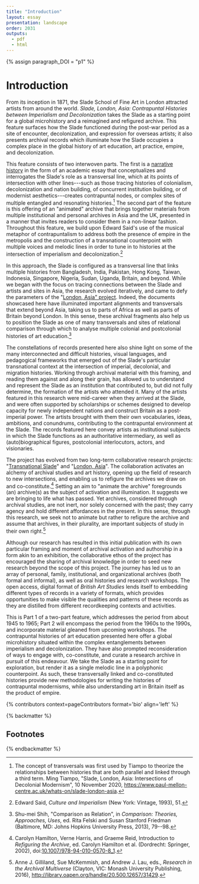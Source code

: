 ```yaml
---
title: "Introduction"
layout: essay
presentation: landscape
order: 2031
outputs:
  - pdf
  - html
---
```


{% assign paragraph_DOI = "p1" %}

# Introduction

From its inception in 1871, the Slade School of Fine Art in London attracted artists from around the world. *Slade, London, Asia: Contrapuntal Histories between Imperialism and Decolonization* takes the Slade as a starting point for a global microhistory and a reimagined and refigured archive. This feature surfaces how the Slade functioned during the post-war period as a site of encounter, decolonization, and expression for overseas artists; it also presents archival records which illuminate how the Slade occupies a complex place in the global history of art education, art practice, empire, and decolonization.

This feature consists of two interwoven parts. The first is a [narrative history](/issues/issue-index/issue-20/slade-contrapuntal-histories) in the form of an academic essay that conceptualizes and interrogates the Slade's role as a transversal line, which at its points of intersection with other lines---such as those tracing histories of colonialism, decolonization and nation building, of concurrent institution building, or of modernist aesthetics---creates contrapuntal nodes, or complex sites of multiple entangled and resonating histories.[^1] The second part of the feature is this offering of an "animated" archive that brings together materials from multiple institutional and personal archives in Asia and the UK, presented in a manner that invites readers to consider them in a non-linear fashion. Throughout this feature, we build upon Edward Said's use of the musical metaphor of contrapuntalism to address both the presence of empire in the metropolis and the construction of a transnational counterpoint with multiple voices and melodic lines in order to tune in to histories at the intersection of imperialism and decolonization.[^2]

In this approach, the Slade is configured as a transversal line that links multiple histories from Bangladesh, India, Pakistan, Hong Kong, Taiwan, Indonesia, Singapore, Nigeria, Sudan, Uganda, Britain, and beyond. While we began with the focus on tracing connections between the Slade and artists and sites in Asia, the research evolved iteratively, and came to defy the parameters of the "[London, Asia" project](https://www.paul-mellon-centre.ac.uk/research/london-asia). Indeed, the documents showcased here have illuminated important alignments and transversals that extend beyond Asia, taking us to parts of Africa as well as parts of Britain beyond London. In this sense, these archival fragments also help us to position the Slade as one of many transversals and sites of relational comparison through which to analyse multiple colonial and postcolonial histories of art education.[^3]

The constellations of records presented here also shine light on some of the many interconnected and difficult histories, visual languages, and pedagogical frameworks that emerged out of the Slade's particular transnational context at the intersection of imperial, decolonial, and migration histories. Working through archival material with this framing, and reading them against and along their grain, has allowed us to understand and represent the Slade as an institution that contributed to, but did not fully determine, the formation of the artists who attended it. Many of the artists featured in this research were mid-career when they arrived at the Slade, and were often supported by scholarships or schemes designed to develop capacity for newly independent nations and construct Britain as a post-imperial power. The artists brought with them their own vocabularies, ideas, ambitions, and conundrums, contributing to the contrapuntal environment at the Slade. The records featured here convey artists as institutional subjects in which the Slade functions as an authoritative intermediary, as well as (auto)biographical figures, postcolonial interlocutors, actors, and visionaries.

The project has evolved from two long-term collaborative research projects: "[Transnational Slade](https://www.ucl.ac.uk/slade/sladearchive/transnational-slade)" and "[London, Asia](https://www.paul-mellon-centre.ac.uk/research/london-asia)". The collaboration activates an alchemy of archival studies and art history, opening up the field of research to new intersections, and enabling us to refigure the archives we draw on and co-constitute.[^4] Setting an aim to "animate the archive" foregrounds (an) archive(s) as the subject of activation and illumination. It suggests we are bringing to life what has passed. Yet archives, considered through archival studies, are not inert, nor solely concerned with the past; they carry agency and hold different affordances in the present. In this sense, through this research, we seek not to animate but rather to refigure the archive and assume that archives, in their plurality, are important subjects of study in their own right.[^5]

Although our research has resulted in this initial publication with its own particular framing and moment of archival activation and authorship in a form akin to an exhibition, the collaborative ethos of the project has encouraged the sharing of archival knowledge in order to seed new research beyond the scope of this project. The journey has led us to an array of personal, family, institutional, and organizational archives (both formal and informal), as well as oral histories and research workshops. The open access, digital format of *British Art Studies* lends itself to embedding different types of records in a variety of formats, which provides opportunities to make visible the qualities and patterns of these records as they are distilled from different recordkeeping contexts and activities.

This is Part 1 of a two-part feature, which addresses the period from about 1945 to 1965; Part 2 will encompass the period from the 1960s to the 1990s, and incorporate material gleaned from upcoming workshops. The contrapuntal histories of art education presented here offer a global microhistory situated within the complex entanglements between imperialism and decolonization. They have also prompted reconsideration of ways to engage with, co-constitute, and curate a research archive in pursuit of this endeavour. We take the Slade as a starting point for exploration, but render it as a single melodic line in a polyphonic counterpoint. As such, these transversally linked and co-constituted histories provide new methodologies for writing the histories of contrapuntal modernisms, while also understanding art in Britain itself as the product of empire.

{% contributors context=pageContributors format='bio' align='left' %}

{% backmatter %}

## Footnotes

[^1]: The concept of transversals was first used by Tiampo to theorize the relationships between histories that are both parallel and linked through a third term. Ming Tiampo, "Slade, London, Asia: Intersections of Decolonial Modernism", 10 November 2020, <https://www.paul-mellon-centre.ac.uk/whats-on/slade-london-asia>.

[^2]: Edward Said, *Culture and Imperialism* (New York: Vintage, 1993), 51.

[^3]: Shu-mei Shih, "Comparison as Relation", in *Comparison: Theories, Approaches, Uses*, ed. Rita Felski and Susan Stanford Friedman (Baltimore, MD: Johns Hopkins University Press, 2013), 79--98.

[^4]: Carolyn Hamilton, Verne Harris, and Graeme Reid, Introduction to *Refiguring the Archive*, ed. Carolyn Hamilton et al. (Dordrecht: Springer, 2002), doi:[10.1007/978-94-010-0570-8_1](https://doi.org/10.1007/978-94-010-0570-8_1).

[^5]: Anne J. Gilliland, Sue McKemmish, and Andrew J. Lau, eds., *Research in the Archival Multiverse* (Clayton, VIC: Monash University Publishing, 2016), <http://library.oapen.org/handle/20.500.12657/31429>.

{% endbackmatter %}
